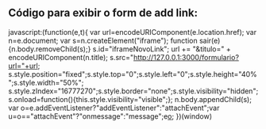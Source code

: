 ## Código para exibir o form de add link:

javascript:(function(e,t){
  var url=encodeURIComponent(e.location.href);
  var n=e.document;
  var s=n.createElement("iframe");
  function sair(e) {n.body.removeChild(s);}
  s.id="iframeNovoLink";
  url += "&titulo=" + encodeURIComponent(n.title);
  s.src="http://127.0.0.1:3000/formulario?url="+url; s.style.position="fixed";s.style.top="0";s.style.left="0";s.style.height="40%";s.style.width="50%";
  s.style.zIndex="16777270";s.style.border="none";s.style.visibility="hidden";
  s.onload=function(){this.style.visibility="visible";};
  n.body.appendChild(s);
  var o=e.addEventListener?"addEventListener":"attachEvent";var u=o=="attachEvent"?"onmessage":"message";e[o](u,sair,false);
})(window)
